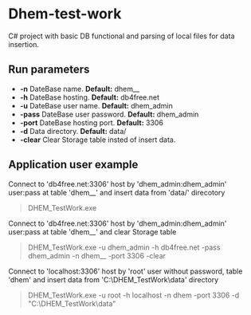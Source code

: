 # Dhem-test-work
C# project with basic DB functional and parsing of local files for data insertion.

## Run parameters
* <b>-n</b> DateBase name. <b>Default:</b> dhem__
* <b>-h</b> DateBase hosting. <b>Default:</b> db4free.net
* <b>-u</b> DateBase user name. <b>Default:</b> dhem_admin
* <b>-pass</b> DateBase user password. <b>Default:</b> dhem_admin
* <b>-port</b> DateBase hosting port. <b>Default:</b> 3306
* <b>-d</b> Data directory. <b>Default:</b> data/
* <b>-clear</b> Clear Storage table insted of insert data.

## Application user example
Connect to 'db4free.net:3306' host by 'dhem_admin:dhem_admin' user:pass at table 'dhem__' and insert data from 'data/' direcotory
> DHEM_TestWork.exe

Connect to 'db4free.net:3306' host by 'dhem_admin:dhem_admin' user:pass at table 'dhem__' and clear Storage table
> DHEM_TestWork.exe -u dhem_admin -h db4free.net -pass dhem_admin -n dhem__ -port 3306 -clear

Connect to 'localhost:3306' host by 'root' user without password, table 'dhem' and insert data from 'C:\DHEM_TestWork\data' directory
> DHEM_TestWork.exe -u root -h localhost -n dhem -port 3306 -d "C:\DHEM_TestWork\data"
